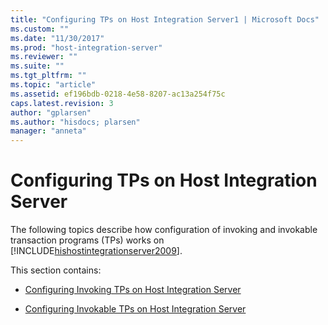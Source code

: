```yaml
---
title: "Configuring TPs on Host Integration Server1 | Microsoft Docs"
ms.custom: ""
ms.date: "11/30/2017"
ms.prod: "host-integration-server"
ms.reviewer: ""
ms.suite: ""
ms.tgt_pltfrm: ""
ms.topic: "article"
ms.assetid: ef196bdb-0218-4e58-8207-ac13a254f75c
caps.latest.revision: 3
author: "gplarsen"
ms.author: "hisdocs; plarsen"
manager: "anneta"
---
```

# Configuring TPs on Host Integration Server
The following topics describe how configuration of invoking and invokable transaction programs (TPs) works on [!INCLUDE[hishostintegrationserver2009](../includes/hishostintegrationserver2009-md.md)].  
  
 This section contains:  
  
-   [Configuring Invoking TPs on Host Integration Server](../core/configuring-invoking-tps-on-host-integration-server2.md)  
  
-   [Configuring Invokable TPs on Host Integration Server](../core/configuring-invokable-tps-on-host-integration-server1.md)